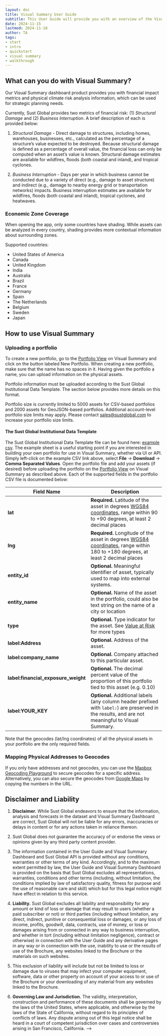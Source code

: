 ```yaml
---
layout: doc
title: Visual Summary User Guide
subtitle: This User Guide will provide you with an overview of the Visual Summary dashboard, a step-by-step guide of how to upload your assets, and how to interpret the visualization of the data.
date: 2024-11-15
lastmod: 2024-11-18
author: TA
tags:
- start
- intro
- quickstart
- visual summary
- walkthrough
---
```



## What can you do with Visual Summary?

Our Visual Summary dashboard product provides you with financial impact metrics and physical climate risk analysis information, which can be used for strategic planning needs.

Currently, Sust Global provides two metrics of financial risk: (1) <i>Structural Damage</i> and (2) <i>Business Interruption</i>. A brief description of each is provided below:

1. <i>Structural Damage</i> - Direct damage to structures, including homes, warehouses, businesses, etc., calculated as the percentage of a structure’s value expected to be destroyed. Because structural damage is defined as a percentage of overall value, the financial loss can only be computed when an asset’s value is known. Structural damage estimates are available for wildfires, floods (both coastal and inland), and tropical cyclones.

2. <i>Business Interruption</i> - Days per year in which business cannot be conducted due to a variety of direct (e.g., damage to asset structure) and indirect (e.g., damage to nearby energy grid or transportation networks) impacts. Business interruption estimates are available for wildfires, floods (both coastal and inland), tropical cyclones, and heatwaves.

### Economic Zone Coverage

When opening the app, only some countries have shading. While assets can be analyzed in every country, shading provides more contextual information about surrounding zones.

Supported countries:

- United States of America
- Canada
- United Kingdom
- India
- Australia
- Brazil
- France
- Germany
- Spain
- The Netherlands
- Belgium
- Sweden
- Japan

## How to use Visual Summary

### Uploading a portfolio

To create a new portfolio, go to the [Portfolio View](https://finance.sustglobal.io/portfolios) on Visual Summary and click on the button labeled New Portfolio. When creating a new portfolio, make sure that the name has no spaces in it. Having given the portfolio a name, you can upload information on the physical assets.

Portfolio information must be uploaded according to the Sust Global Institutional Data Template. The section below provides more details on this format.

Portfolio size is currently limited to 5000 assets for CSV-based portfolios and 2000 assets for GeoJSON-based portfolios. Additional account-level portfolio size limits may apply. Please contact [sales@sustglobal.com](mailto:sales@sustglobal.com) to increase your portfolio size limits.

#### The Sust Global Institutional Data Template

The Sust Global Institutional Data Template file can be found here: [example csv](https://docs.google.com/spreadsheets/d/1JKOk85TFckIgRuvdljzXZLV2pf-ZOj0NNoKYmqdkWBk/edit?usp=sharing). The example sheet is a useful starting point if you are interested in building your own portfolio for use in Visual Summary, whether via UI or API. Simply left-click on the example CSV link above, select **File** -> **Download** -> **Comma Separated Values**. Open the portfolio file and add your assets (if desired) before uploading the portfolio on the [Portfolio View](https://finance.sustglobal.io/portfolios) on Visual Summary as described above. Each of the supported fields in the portfolio CSV file is documented below:


| Field Name | Description |
| - | - |
| **lat**           | **Required.** Latitude of the asset in degrees [WGS84 coordinates](https://spatialreference.org/ref/epsg/4326/), range within 90 to +90 degrees, at least 2 decimal places
| **lng**           | **Required.** Longitude of the asset in degrees [WGS84 coordinates](https://spatialreference.org/ref/epsg/4326/), range within 180 to +180 degrees, at least 2 decimal places
| **entity_id**     | **Optional.** Meaningful identifier of asset, typically used to map into external systems.
| **entity_name**   | **Optional.** Name of the asset in the portfolio, could also be text string on the name of a city or location
| **type**          | **Optional.** Type indicator for the asset. See [Value at Risk](/value-at-risk#available-asset-types) for more types
| **label:Address** | **Optional.** Address of the asset.
| **label:company_name**| **Optional.** Company attached to this particular asset.
| **label:financial_exposure_weight**   | **Optional.** The decimal percent value of the proportion of this portfolio tied to this asset (e.g. 0.10)
| **label:YOUR_KEY**   | **Optional.** Additional labels (any column header prefixed with `label:`) are preserved in the results, and are not meaningful to Visual Summary.

Note that the geocodes (lat/lng coordinates) of all the physical assets in your portfolio are the only required fields.

### Mapping Physical Addresses to Geocodes

If you only have addresses and not geocodes, you can use the [Mapbox Geocoding Playground](https://docs.mapbox.com/playground/geocoding/) to secure geocodes for a specific address. Alternatively, you can also secure the geocodes from [Google Maps](https://www.google.com/maps) by copying the numbers in the URL. 

## Disclaimer and Liability

1. **Disclaimer.** While Sust Global endeavors to ensure that the information, analysis and forecasts in the dataset and Visual Summary Dashboard are correct, Sust Global will not be liable for any errors, inaccuracies or delays in content or for any actions taken in reliance thereon. 

2. Sust Global does not guarantee the accuracy of or endorse the views or opinions given by any third party content provider.

3. The information contained in the User Guide and Visual Summary Dashboard and Sust Global API is provided without any conditions, warranties or other terms of any kind. Accordingly, and to the maximum extent permitted by law, the User Guide and Visual Summary Dashboard is provided on the basis that Sust Global excludes all representations, warranties, conditions and other terms (including, without limitation, the conditions implied by law of satisfactory quality, fitness for purpose and the use of reasonable care and skill) which but for this legal notice might have effect in relation to this service.

4. **Liability.** Sust Global excludes all liability and responsibility for any amount or kind of loss or damage that may result to users (whether a paid subscriber or not) or third parties (including without limitation, any direct, indirect, punitive or consequential loss or damages, or any loss of income, profits, goodwill, data, contracts, use of money, or loss or damages arising from or connected in any way to business interruption, and whether in tort (including without limitation negligence), contract or otherwise) in connection with the User Guide and any derivative pages in any way or in connection with the use, inability to use or the results of use of the Brochure, any websites linked to the Brochure or the materials on such websites.

5. This exclusion of liability will include but not be limited to loss or damage due to viruses that may infect your computer equipment, software, data or other property on account of your access to or use of the Brochure or your downloading of any material from any websites linked to the Brochure.

6. **Governing Law and Jurisdiction.** The validity, interpretation, construction and performance of these documents shall be governed by the laws of the United States, where applicable, and otherwise by the laws of the State of California, without regard to its principles of conflicts of laws. Any dispute arising out of this legal notice shall be heard in a court of competent jurisdiction over cases and controversies arising in San Francisco, California.  -->
